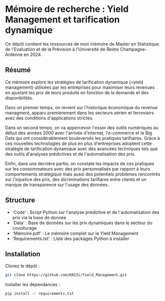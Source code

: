 # Mémoire de recherche : Yield Management et tarification dynamique

Ce dépôt contient les ressources de mon mémoire de Master en Statistique de l'Evaluation et de la Prévision à l'Université de Reims Champagne-Ardenne en 2024. 

## Résumé 
Ce mémoire explore les stratégies de tarification dynamique (=yield management) utilisées par les entreprises pour maximiser leurs revenues en ajustant les prix de leurs produits en fonction de la demande et des disponibilités. 

Dans un premier temps, on revient sur l'historique économique du revenue managment, apparu premièrement dans les secteurs aérien et ferroviairs avec des conditions d'applications strictes. 

Dans un second temps, on va appercevoir l'essor des outils numériques au début des années 2000 avec l'arrivée d'internet, l'e-commerce et le Big Data qui ont considérablement bouleversés les pratiques tarifiaires. Grâce à ces nouvelles technologies de plus en plus d'entreprises adoptent cette stratégie de tarification dynamique avec des avancées techniques tels que des outils d'analyses prédictives et de l'automatisation des prix. 

Enfin, dans une dernière partie, on constate les impacts de ces pratiques sur les consommateurs avec des prix personnalisés par rapport à leurs comportements stratégique mais aussi des potentiels problèmes rencontrés sur l'injustice des prix, des dicriminations tarifiares entre clients et un manque de transparence sur l'usage des données.

## Structure 
- 'Code' : Script Python sur l'analyse prédictive et de l'automatisation des prix via la base de donnée
- 'Data' : Base de données sur les prix dynamiques dans le secteur du covoiturage
- 'Mémoire.pdf' : Le mémoire complet sur le Yield Management
- 'Requirements.txt' : Liste des packages Python à installer

## Installation 
Clonez le dépôt :
```bash
git clone https://github.com/KN13i/Yield_Management.git
```
Installer les dépendances : 
```bash
pip install -r requirements.txt
```


  

